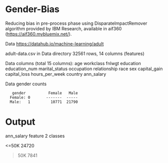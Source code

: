 # Gender-Bias
Reducing bias in pre-process phase using DisparateImpactRemover algorithm provided by IBM Research, available in aif360 (https://aif360.mybluemix.net/).

Data
https://datahub.io/machine-learning/adult

adult-data.csv in Data directory
32561 rows, 14 columns (features)

Data columns (total 15 columns): 
	age 
	workclass 
	fnlwgt
	education
	education_num
	marital_status
	occupation
	relationship
	race
	sex
	capital_gain
	capital_loss
	hours_per_week
	country
	ann_salary
 
Data gender counts

       gender          Female   Male
      Female: 0       -------  ----- 
      Male:   1         10771  21790  
                    
# Output

ann_salary feature
2 classes

<=50K    24720
>50K      7841
